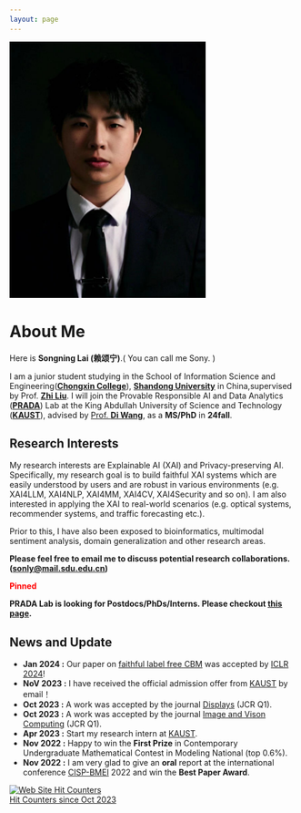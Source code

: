 ```yaml
---
layout: page
---
```

<!-- 
<img src="./1156.jpg" class="floatpic" width="360" height="574"> -->
<!-- 
<img src="./songninglai.png" class="floatpic" width="360" height="574"> -->


<img src="./zzz.jpg" class="floatpic" width="345" height="450">

# About Me

Here is **Songning Lai (赖颂宁)**.( You can call me Sony. )

I am a junior student studying in the School of Information Science and Engineering([**Chongxin College**](https://baike.baidu.com/item/%E5%B1%B1%E4%B8%9C%E5%A4%A7%E5%AD%A6%E5%B4%87%E6%96%B0%E5%AD%A6%E5%A0%82/20809738?fr=aladdin)), [**Shandong University**](https://www.sdu.edu.cn/) in China,supervised by Prof. [**Zhi Liu**](https://faculty.sdu.edu.cn/liuzhi1/zh_CN/index.htm). I will join the Provable Responsible AI and Data Analytics ([**PRADA**](http://www.pradalab.org/)) Lab at the King Abdullah University of Science and Technology ([**KAUST**](https://www.kaust.edu.sa/)), advised by [Prof. **Di Wang**](https://shao3wangdi.github.io/), as a **MS/PhD** in **24fall**.

<!-- I will join [**KAUST**](https://www.kaust.edu.sa/) in 2024fall to begin my phd career,and am very fortunate to be advised by Prof. [**Di Wang**](https://shao3wangdi.github.io/) in [**PRADA Lab**](http://www.pradalab.org/) (Provable Responsible AI and Data Analytics Lab).-->

## Research Interests

My research interests are Explainable AI (XAI) and Privacy-preserving AI. Specifically, my research goal is to build faithful XAI systems which are easily understood by users and are robust in various environments (e.g. XAI4LLM, XAI4NLP, XAI4MM, XAI4CV, XAI4Security and so on). I am also interested in applying the XAI to real-world scenarios (e.g. optical systems, recommender systems, and traffic forecasting etc.).

Prior to this, I have also been exposed to bioinformatics, multimodal sentiment analysis, domain generalization and other research areas.

**Please feel free to email me to discuss potential research collaborations.(sonly@mail.sdu.edu.cn)**

<span style="color:red"> **Pinned** 

**PRADA Lab is looking for Postdocs/PhDs/Interns. Please checkout [this page](http://www.pradalab.org/?about_7/).**

## News and Update

- **Jan 2024 :** Our paper on [faithful label free CBM](https://openreview.net/forum?id=rp0EdI8X4e) was accepted by [ICLR 2024](https://openreview.net/group?id=ICLR.cc/2024/Conference)!
- **NoV 2023 :** I have received the official admission offer from [KAUST](https://www.kaust.edu.sa/) by email！
- **Oct 2023 :** A work was accepted by the journal [Displays](https://www.sciencedirect.com/journal/displays) (JCR Q1).
- **Oct 2023 :** A work was accepted by the journal [Image and Vison Computing](https://www.sciencedirect.com/journal/image-and-vision-computing) (JCR Q1).
- **Apr 2023 :** Start my research intern at [KAUST](https://www.kaust.edu.sa/).
- **Nov 2022 :** Happy to win the **First Prize** in Contemporary Undergraduate Mathematical Contest in Modeling National (top 0.6%).
- **Nov 2022 :** I am very glad to give an **oral** report at the international conference [CISP-BMEI](http://www.cisp-bmei.cn/) 2022 and win the **Best Paper Award**.

<a href="https://www.easycounter.com/">
<img src="https://www.easycounter.com/counter.php?sony0328"
border="0" alt="Web Site Hit Counters"></a>
<br><a href="https://www.easycounter.com/">Hit Counters  since Oct 2023</a>


